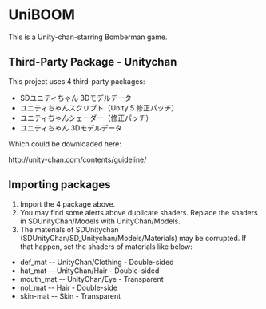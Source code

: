 # UniBOOM
This is a Unity-chan-starring Bomberman game.

## Third-Party Package - Unitychan
This project uses 4 third-party packages:
* SDユニティちゃん 3Dモデルデータ
* ユニティちゃんスクリプト（Unity 5 修正パッチ）
* ユニティちゃんシェーダー（修正パッチ）
* ユニティちゃん 3Dモデルデータ

Which could be downloaded here:

http://unity-chan.com/contents/guideline/

## Importing packages
1. Import the 4 package above.
2. You may find some alerts above duplicate shaders. Replace the shaders in SDUnityChan/Models with UnityChan/Models.
3. The materials of SDUnitychan (SDUnityChan/SD_Unitychan/Models/Materials) may be corrupted. If that happen, set the shaders of materials like below:
* def_mat -- UnityChan/Clothing - Double-sided
* hat_mat -- UnityChan/Hair - Double-sided
* mouth_mat -- UnityChan/Eye - Transparent
* nol_mat -- Hair - Double-side
* skin-mat -- Skin - Transparent
